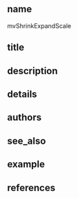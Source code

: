 ## name
mvShrinkExpandScale
## title
## description
## details
## authors
## see_also
## example
## references
